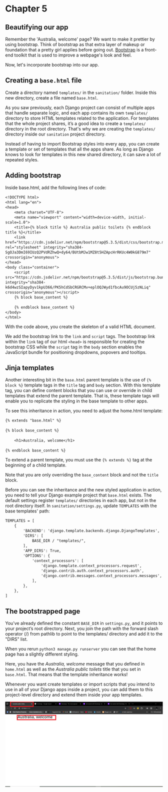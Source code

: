 # Chapter 5

## Beautifying our app

Remember the 'Australia, welcome' page? We want to make it prettier by using bootstrap. Think of bootstrap as that extra layer of makeup or foundation that a pretty girl applies before going out. [Bootstrap](https://getbootstrap.com/) is a front-end toolkit that is used to improve a webpage's look and feel.

Now, let's incorporate bootstrap into our app.

## Creating a `base.html` file

Create a directory named `templates/` in the `sanitation/` folder. Inside this new directory, create a file named `base.html`.

As you saw previously, each Django project can consist of multiple apps that handle separate logic, and each app contains its own `templates/` directory to store HTML templates related to the application. For templates that the whole project shares, it’s a good idea to create a `templates/` directory in the root directory. That's why we are creating the `templates/` directory inside our `sanitation` project directory.

Instead of having to import Bootstrap styles into every app, you can create a template or set of templates that all the apps share. As long as Django knows to look for templates in this new shared directory, it can save a lot of repeated styles.

## Adding bootstrap

Inside base.html, add the following lines of code:

```
<!DOCTYPE html>
<html lang="en">
<head>
    <meta charset="UTF-8">
    <meta name="viewport" content="width=device-width, initial-scale=1.0">
    <title>{% block title %} Australia public toilets {% endblock title %}</title>
    <link href="https://cdn.jsdelivr.net/npm/bootstrap@5.3.5/dist/css/bootstrap.min.css" rel="stylesheet" integrity="sha384-SgOJa3DmI69IUzQ2PVdRZhwQ+dy64/BUtbMJw1MZ8t5HZApcHrRKUc4W0kG879m7" crossorigin="anonymous">
</head>
<body class="container">
    <script src="https://cdn.jsdelivr.net/npm/bootstrap@5.3.5/dist/js/bootstrap.bundle.min.js" integrity="sha384-k6d4wzSIapyDyv1kpU366/PK5hCdSbCRGRCMv+eplOQJWyd1fbcAu9OCUj5zNLiq" crossorigin="anonymous"></script>
    {% block base_content %} 
    
    {% endblock base_content %}
</body>
</html>

```

With the code above, you create the skeleton of a valid HTML document.

We add the bootstrap link to the `link` and `script` tags. The bootstrap link within the `link` tag of our html `<head>` is responsible for creating the bootstrap CSS while the `script` tag in the `body` section enables the JavaScript bundle for positioning dropdowns, popovers and tooltips.


## Jinja templates 

Another interesting bit in the `base.html` parent template is the use of `{% block %}` template tags in the `title` tag and `body` section. With this template tag, you can define content blocks that you can use or override in child templates that extend the parent template. That is, these template tags will enable you to replicate the styling in the base template to other apps.

To see this inheritance in action, you need to adjust the home.html template:

```
{% extends "base.html" %}

{% block base_content %}

    <h1>Australia, welcome</h1>

{% endblock base_content %}

```

To extend a parent template, you must use the `{% extends %}` tag at the beginning of a child template.

Note that you are only overriding the `base_content` block and not the `title` block. 

Before you can see the inheritance and the new styled application in action, you need to tell your Django example project that `base.html` exists. The default settings register `templates/` directories in each app, but not in the root directory itself. In `sanitation/settings.py`, update `TEMPLATES` with the base templates' path:

```
TEMPLATES = [
    {
        'BACKEND': 'django.template.backends.django.DjangoTemplates',
        'DIRS': [
            BASE_DIR / "templates/",
        ],
        'APP_DIRS': True,
        'OPTIONS': {
            'context_processors': [
                'django.template.context_processors.request',
                'django.contrib.auth.context_processors.auth',
                'django.contrib.messages.context_processors.messages',
            ],
        },
    },
]

```

## The bootstrapped page

You’ve already defined the constant `BASE_DIR` in `settings.py`, and it points to your project’s root directory. Next, you join the path with the forward slash operator (/) from pathlib to point to the templates/ directory and add it to the "DIRS" list.

When you rerun `python3 manage.py runserver` you can see that the home page has a slightly different styling.

Here, you have the *Australia, welcome* message that you defined in `home.html` as well as the *Australia public toilets* title that you set in `base.html`. That means that the template inheritance works!

Whenever you want create templates or import scripts that you intend to use in all of your Django apps inside a project, you can add them to this project-level directory and extend them inside your app templates.

![](./images/bootstrapped_page.png)





